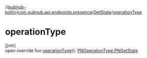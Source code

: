 //[pubnub-kotlin](../../../index.md)/[com.pubnub.api.endpoints.presence](../index.md)/[GetState](index.md)/[operationType](operation-type.md)

# operationType

[jvm]\
open override fun [operationType](operation-type.md)(): [PNOperationType.PNGetState](../../com.pubnub.api.enums/-p-n-operation-type/-p-n-get-state/index.md)
